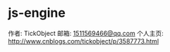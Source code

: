 js-engine
=========
作者: TickObject
邮箱: 1511569466@qq.com
个人主页: http://www.cnblogs.com/tickobject/p/3587773.html